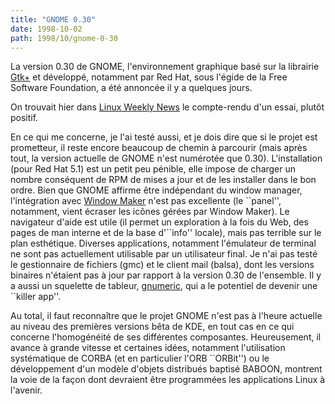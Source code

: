 ```yaml
---
title: "GNOME 0.30"
date: 1998-10-02
path: 1998/10/gnome-0-30
---
```


<P>
La version 0.30 de GNOME, l'environnement graphique basé sur la librairie
<A HREF="http://www.gtk.org/">Gtk+</A> et développé, notamment par Red Hat,
sous l'égide de la Free Software Foundation, a été annoncée il y a quelques
jours.
</P>

<P>
On trouvait hier dans <A HREF="http://lwn.net/">Linux Weekly News</A>
le compte-rendu d'un essai, plutôt positif.
</P>

<P>
En ce qui me concerne, je l'ai testé aussi, et je dois dire que
si le projet est prometteur, il reste encore beaucoup de chemin
à parcourir (mais après tout, la version actuelle de GNOME n'est
numérotée que 0.30). L'installation (pour Red Hat 5.1) est un petit
peu pénible, elle impose de charger un nombre conséquent de RPM de
mises a jour et de les installer dans le bon ordre. Bien que GNOME
affirme être indépendant du window manager, l'intégration avec <A HREF="http://www.windowmaker.org/">Window Maker</A> n'est pas excellente
(le ``panel'', notamment, vient écraser les icônes gérées par
Window Maker). Le navigateur d'aide est utile (il permet un exploration
à la fois du Web, des pages de man interne et de la base d'``info''
locale), mais pas terrible sur le plan esthétique. Diverses applications,
notamment l'émulateur de terminal ne sont pas actuellement utilisable
par un utilisateur final. Je n'ai pas testé le gestionnaire de fichiers
(gmc) et le client mail (balsa), dont les versions binaires n'étaient
pas à jour par rapport à la version 0.30 de l'ensemble. Il y a aussi
un squelette de tableur, <A HREF="http://www.gnome.org/gnumeric/">gnumeric</A>, qui a le potentiel de devenir une ``killer app''.
</P>

<P>
Au total, il faut reconnaître que le projet GNOME n'est pas à l'heure
actuelle au niveau des premières versions bêta de KDE, en tout cas en ce
qui concerne l'homogénéité de ses différentes composantes. Heureusement,
il avance à grande vitesse et certaines idées, notamment l'utilisation
systématique de CORBA (et en particulier l'ORB ``ORBit'') ou le
développement d'un modèle d'objets distribués baptisé BABOON, montrent
la voie de la façon dont devraient être programmées les applications
Linux à l'avenir.
</P>



